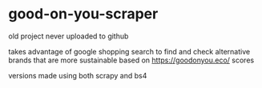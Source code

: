 # good-on-you-scraper
old project never uploaded to github

takes advantage of google shopping search to find and check alternative brands that are more sustainable based on https://goodonyou.eco/ scores

versions made using both scrapy and bs4
